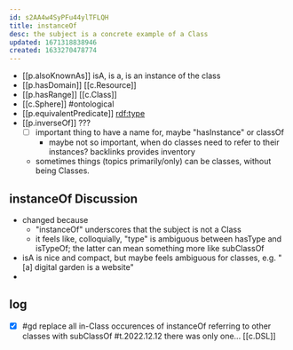 ```yaml
---
id: s2AA4w4SyPFu44ylTFLQH
title: instanceOf
desc: the subject is a concrete example of a Class
updated: 1671318838946
created: 1633270478774
---
```



- [[p.alsoKnownAs]] isA, is a, is an instance of the class
- [[p.hasDomain]] [[c.Resource]]
- [[p.hasRange]] [[c.Class]]
- [[c.Sphere]] #ontological 
- [[p.equivalentPredicate]] [rdf:type](http://www.w3.org/1999/02/22-rdf-syntax-ns#type)
- [[p.inverseOf]] ???
  - [ ] important thing to have a name for, maybe "hasInstance"  or classOf
    - maybe not so important, when do classes need to refer to their instances? backlinks provides inventory 
  - sometimes things (topics primarily/only) can be classes, without being Classes.
  

## instanceOf Discussion

- changed because 
  - "instanceOf" underscores that the subject is not a Class
  - it feels like, colloquially, "type" is ambiguous between hasType and isTypeOf; the latter can mean  something more like subClassOf
- isA is nice and compact, but maybe feels ambiguous for classes, e.g. "[a] digital garden is a website" 
- 

## log

- [x] #gd replace all in-Class occurences of instanceOf referring to other classes with subClassOf
  #t.2022.12.12 there was only one... [[c.DSL]]